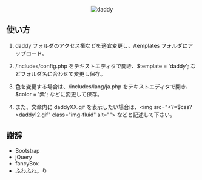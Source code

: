 <p align="center"><img src="https://user-images.githubusercontent.com/25574701/42918462-eb9f3c66-8b48-11e8-946d-4cc77f484400.png" alt="daddy"></p>

## 使い方

1. daddy フォルダのアクセス権などを適宜変更し、/templates フォルダにアップロード。

2. /includes/config.php をテキストエディタで開き、$template = 'daddy'; などフォルダ名に合わせて変更し保存。

3. 色を変更する場合は、/includes/lang/ja.php をテキストエディタで開き、$color = '紫'; などに変更して保存。

4. また、文章内に daddyXX.gif を表示したい場合は、&lt;img src="&lt;?=$css?&gt;daddy12.gif" class="img-fluid" alt=""&gt; などと記述して下さい。

## 謝辞

- Bootstrap
- jQuery
- fancyBox
- ふわふわ。り

